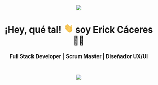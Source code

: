 

<p align="center">
  <img src="https://github.com/user-attachments/assets/db3b59a9-20ba-4f8a-9384-20cdf51a44ce" width="400px" />
</p>


<h1 align="center">¡Hey, qué tal! <img src="https://raw.githubusercontent.com/ABSphreak/ABSphreak/master/gifs/Hi.gif" width="30px"> soy Erick Cáceres 👨‍💻</h1>
<h3 align="center">Full Stack Developer | Scrum Master | Diseñador UX/UI</h3>

<br>


<p align="center">
  <a href="https://skillicons.dev">
    <img src="https://skillicons.dev/icons?i=html,css,bootstrap,figma,ps,js,cs,dotnet,mysql,git,github,azure,vscode,visualstudio,discord" />
    
  
</p>


<!--
**erickwc/erickwc** is a ✨ _special_ ✨ repository because its `README.md` (this file) appears on your GitHub profile.

Here are some ideas to get you started:

- 🔭 I’m currently working on ...
- 🌱 I’m currently learning ...
- 👯 I’m looking to collaborate on ...
- 🤔 I’m looking for help with ...
- 💬 Ask me about ...
- 📫 How to reach me: ...
- 😄 Pronouns: ...
- ⚡ Fun fact: ...
-->
